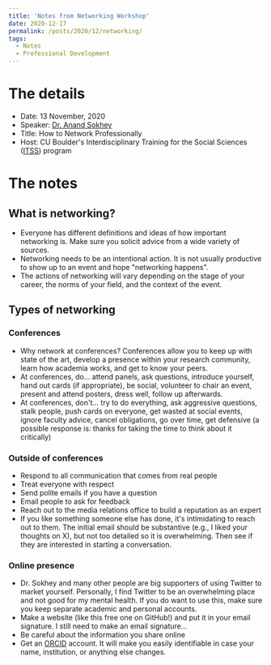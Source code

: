 ```yaml
---
title: 'Notes from Networking Workshop'
date: 2020-12-17
permalink: /posts/2020/12/networking/
tags:
  - Notes
  - Professional Development
---
```


# The details
- Date: 13 November, 2020
- Speaker: [Dr. Anand Sokhey](https://sites.google.com/a/colorado.edu/aes/)
- Title: How to Network Professionally
- Host: CU Boulder's Interdisciplinary Training for the Social Sciences ([ITSS](https://www.colorado.edu/cartss/interdisciplinary-training-social-sciences-itss)) program

# The notes

## What is networking?
- Everyone has different definitions and ideas of how important networking is. Make sure you solicit advice from a wide variety of sources.
- Networking needs to be an intentional action. It is not usually productive to show up to an event and hope "networking happens".
- The actions of networking will vary depending on the stage of your career, the norms of your field, and the context of the event.

## Types of networking

### Conferences
- Why network at conferences? Conferences allow you to keep up with state of the art, develop a presence within your research community, learn how academia works, and get to know your peers.
- At conferences, do... attend panels, ask questions, introduce yourself, hand out cards (if appropriate), be social, volunteer to chair an event, present and attend posters, dress well, follow up afterwards.
- At conferences, don't... try to do everything, ask aggressive questions, stalk people, push cards on everyone, get wasted at social events, ignore faculty advice, cancel obligations, go over time, get defensive (a possible response is: thanks for taking the time to think about it critically)

### Outside of conferences
- Respond to all communication that comes from real people
- Treat everyone with respect
- Send polite emails if you have a question
- Email people to ask for feedback
- Reach out to the media relations office to build a reputation as an expert
- If you like something someone else has done, it's intimidating to reach out to them. The initial email should be substantive (e.g., I liked your thoughts on X), but not too detailed so it is overwhelming. Then see if they are interested in starting a conversation.

### Online presence
- Dr. Sokhey and many other people are big supporters of using Twitter to market yourself. Personally, I find Twitter to be an overwhelming place and not good for my mental health. If you do want to use this, make sure you keep separate academic and personal accounts.
- Make a website (like this free one on GitHub!) and put it in your email signature. I still need to make an email signature...
- Be careful about the information you share online
- Get an [ORCID](https://info.orcid.org/what-is-orcid) account. It will make you easily identifiable in case your name, institution, or anything else changes.
